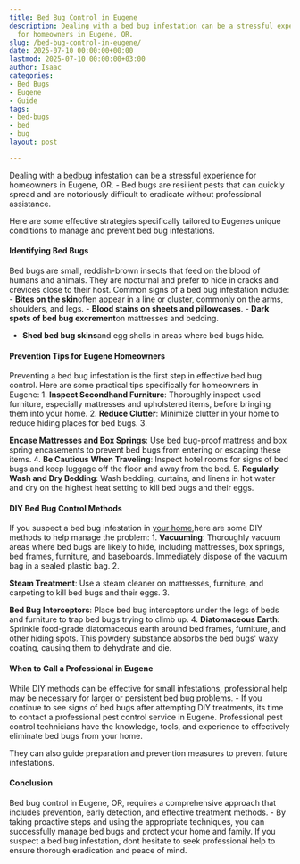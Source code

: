 ```yaml
---
title: Bed Bug Control in Eugene
description: Dealing with a bed bug infestation can be a stressful experience 
  for homeowners in Eugene, OR.
slug: /bed-bug-control-in-eugene/
date: 2025-07-10 00:00:00+00:00
lastmod: 2025-07-10 00:00:00+03:00
author: Isaac
categories:
- Bed Bugs
- Eugene
- Guide
tags:
- bed-bugs
- bed
- bug
layout: post

---
```

Dealing with a [bed](https://pestpolicy.com/bed-bug-bites-vs-mosquito-bites/)[bug](https://pestpolicy.com/bed-bug-bites-vs-other-bites/) infestation can be a stressful experience for homeowners in Eugene, OR. - Bed bugs are resilient pests that can quickly spread and are notoriously difficult to eradicate without professional assistance.

Here are some effective strategies specifically tailored to Eugenes unique conditions to manage and prevent bed bug infestations.

####  Identifying Bed Bugs

Bed bugs are small, reddish-brown insects that feed on the blood of humans and animals. They are nocturnal and prefer to hide in cracks and crevices close to their host. Common signs of a bed bug infestation include: - **Bites on the skin**often appear in a line or cluster, commonly on the arms, shoulders, and legs. - **Blood stains on sheets and pillowcases**. - **Dark spots of bed bug excrement**on mattresses and bedding.

- **Shed bed bug skins**and egg shells in areas where bed bugs hide.

####  Prevention Tips for Eugene Homeowners

Preventing a bed bug infestation is the first step in effective bed bug control. Here are some practical tips specifically for homeowners in Eugene: 1. **Inspect Secondhand Furniture**: Thoroughly inspect used furniture, especially mattresses and upholstered items, before bringing them into your home. 2. **Reduce Clutter**: Minimize clutter in your home to reduce hiding places for bed bugs. 3.

**Encase Mattresses and Box Springs**: Use bed bug-proof mattress and box spring encasements to prevent bed bugs from entering or escaping these items. 4. **Be Cautious When Traveling**: Inspect hotel rooms for signs of bed bugs and keep luggage off the floor and away from the bed. 5. **Regularly Wash and Dry Bedding**: Wash bedding, curtains, and linens in hot water and dry on the highest heat setting to kill bed bugs and their eggs.

####  DIY Bed Bug Control Methods

If you suspect a bed bug infestation in [your home](https://pestpolicy.com/hendricks-park/),here are some DIY methods to help manage the problem: 1. **Vacuuming**: Thoroughly vacuum areas where bed bugs are likely to hide, including mattresses, box springs, bed frames, furniture, and baseboards. Immediately dispose of the vacuum bag in a sealed plastic bag. 2.

**Steam Treatment**: Use a steam cleaner on mattresses, furniture, and carpeting to kill bed bugs and their eggs. 3.

**Bed Bug Interceptors**: Place bed bug interceptors under the legs of beds and furniture to trap bed bugs trying to climb up. 4. **Diatomaceous Earth**: Sprinkle food-grade diatomaceous earth around bed frames, furniture, and other hiding spots. This powdery substance absorbs the bed bugs' waxy coating, causing them to dehydrate and die.

####  When to Call a Professional in Eugene

While DIY methods can be effective for small infestations, professional help may be necessary for larger or persistent bed bug problems. - If you continue to see signs of bed bugs after attempting DIY treatments, its time to contact a professional pest control service in Eugene. Professional pest control technicians have the knowledge, tools, and experience to effectively eliminate bed bugs from your home.

They can also guide preparation and prevention measures to prevent future infestations.

####  Conclusion

Bed bug control in Eugene, OR, requires a comprehensive approach that includes prevention, early detection, and effective treatment methods. - By taking proactive steps and using the appropriate techniques, you can successfully manage bed bugs and protect your home and family. If you suspect a bed bug infestation, dont hesitate to seek professional help to ensure thorough eradication and peace of mind.
